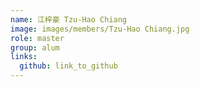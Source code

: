 ```yaml
---
name: 江梓豪 Tzu-Hao Chiang 
image: images/members/Tzu-Hao Chiang.jpg 
role: master
group: alum
links:
  github: link_to_github 
---
```

